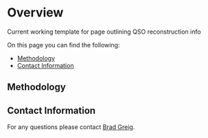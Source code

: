 # Overview

Current working template for page outlining QSO reconstruction info

On this page you can find the following:

- [Methodology](#methodology)
- [Contact Information](#contact-information)

## Methodology

## Contact Information

For any questions please contact [Brad Greig](mailto:brad.s.greig@gmail.com).